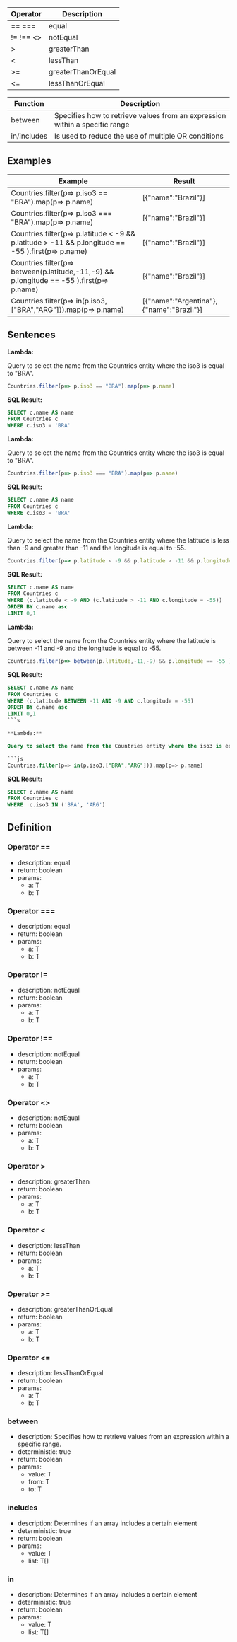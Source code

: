 |Operator    		|Description        |
|---------------|-------------------|
|==  ===			 	|equal							|
|!=  !== <> 		|notEqual						|
|>							|greaterThan				|
|<							|lessThan						|
|>=							|greaterThanOrEqual	|
|<=							|lessThanOrEqual		|

|Function 		|Description                                   																|
|-------------|-----------------------------------------------------------------------------|
|between			|Specifies how to retrieve values from an expression within a specific range	|
|in/includes	|Is used to reduce the use of multiple OR conditions													|

## Examples

| Example         																																									| Result 						|
|---------------------------------------------------------------------------------------------------|-------------------|
|Countries.filter(p=> p.iso3 == "BRA").map(p=> p.name)																							|[{"name":"Brazil"}]|
|Countries.filter(p=> p.iso3 === "BRA").map(p=> p.name)																							|[{"name":"Brazil"}]|
|Countries.filter(p=> p.latitude < -9 && p.latitude > -11 && p.longitude == -55 ).first(p=> p.name)	|[{"name":"Brazil"}]|
|Countries.filter(p=> between(p.latitude,-11,-9) && p.longitude == -55 ).first(p=> p.name)					|[{"name":"Brazil"}]|
|Countries.filter(p=> in(p.iso3,["BRA","ARG"])).map(p=> p.name)																			|[{"name":"Argentina"},{"name":"Brazil"}]|

## Sentences

**Lambda:**

Query to select the name from the Countries entity where the iso3 is equal to "BRA".

```js
Countries.filter(p=> p.iso3 == "BRA").map(p=> p.name)
```

**SQL Result:**

```sql
SELECT c.name AS name 
FROM Countries c  
WHERE c.iso3 = 'BRA' 
```

**Lambda:**

Query to select the name from the Countries entity where the iso3 is equal to "BRA".

```js
Countries.filter(p=> p.iso3 === "BRA").map(p=> p.name)
```

**SQL Result:**

```sql
SELECT c.name AS name 
FROM Countries c  
WHERE c.iso3 = 'BRA' 
```

**Lambda:**

Query to select the name from the Countries entity where the latitude is less than -9 and greater than -11 and the longitude is equal to -55.

```js
Countries.filter(p=> p.latitude < -9 && p.latitude > -11 && p.longitude == -55 ).first(p=> p.name)
```

**SQL Result:**

```sql
SELECT c.name AS name 
FROM Countries c  
WHERE (c.latitude < -9 AND (c.latitude > -11 AND c.longitude = -55))
ORDER BY c.name asc  
LIMIT 0,1 
```

**Lambda:**

Query to select the name from the Countries entity where the latitude is between -11 and -9 and the longitude is equal to -55.

```js
Countries.filter(p=> between(p.latitude,-11,-9) && p.longitude == -55 ).first(p=> p.name)
```

**SQL Result:**

```sql
SELECT c.name AS name 
FROM Countries c  
WHERE (c.latitude BETWEEN -11 AND -9 AND c.longitude = -55) 
ORDER BY c.name asc 
LIMIT 0,1 
```s

**Lambda:**

Query to select the name from the Countries entity where the iso3 is equal to "BRA" or "ARG".

```js
Countries.filter(p=> in(p.iso3,["BRA","ARG"])).map(p=> p.name)
```

**SQL Result:**

```sql
SELECT c.name AS name 
FROM Countries c 
WHERE  c.iso3 IN ('BRA', 'ARG') 
```

## Definition

### Operator ==

- description: equal
- return: boolean
- params:
	- a: T
	- b: T

### Operator ===

- description: equal
- return: boolean
- params:
	- a: T
	- b: T

### Operator !=

- description: notEqual
- return: boolean
- params:
	- a: T
	- b: T

### Operator !==

- description: notEqual
- return: boolean
- params:
	- a: T
	- b: T

### Operator <>

- description: notEqual
- return: boolean
- params:
	- a: T
	- b: T

### Operator >

- description: greaterThan
- return: boolean
- params:
	- a: T
	- b: T

### Operator <

- description: lessThan
- return: boolean
- params:
	- a: T
	- b: T

### Operator >=

- description: greaterThanOrEqual
- return: boolean
- params:
	- a: T
	- b: T

### Operator <=

- description: lessThanOrEqual
- return: boolean
- params:
	- a: T
	- b: T

### between

- description: Specifies how to retrieve values from an expression within a specific range.
- deterministic: true
- return: boolean
- params:
	- value: T
	- from: T
	- to: T

### includes

- description: Determines if an array includes a certain element
- deterministic: true
- return: boolean
- params:
	- value: T
	- list: T[]

### in

- description: Determines if an array includes a certain element
- deterministic: true
- return: boolean
- params:
	- value: T
	- list: T[]
